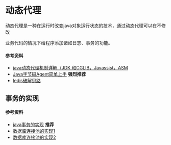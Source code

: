 # 动态代理

动态代理是一种在运行时改变java对象运行状态的技术，通过动态代理可以在不修改

业务代码的情况下给程序添加诸如日志、事务的功能。

#### 参考资料

* [java动态代理机制详解（JDK 和CGLIB，Javassist，ASM](https://blog.csdn.net/luanlouis/article/details/24589193)
* [Java字节码Agent简单上手](https://blog.csdn.net/f59130/article/details/78367045)    **强烈推荐**
* [ledis破解思路](http://liaojiacan.me/2017/10/12/Iedis%E7%A0%B4%E8%A7%A3%E6%80%9D%E8%B7%AF/index.html)

## 事务的实现

#### 参考资料

* [java事务的实现](https://www.cnblogs.com/davenkin/tag/%E4%BA%8B%E5%8A%A1/)    **推荐**
* [数据库连接池的实现1](http://geekhoon.com/2017/03/30/21-%E8%BF%9E%E6%8E%A5%E6%B1%A0/)
* [数据库连接池的实现2](https://github.com/zuiliushang/Java-Web-/issues/35)

